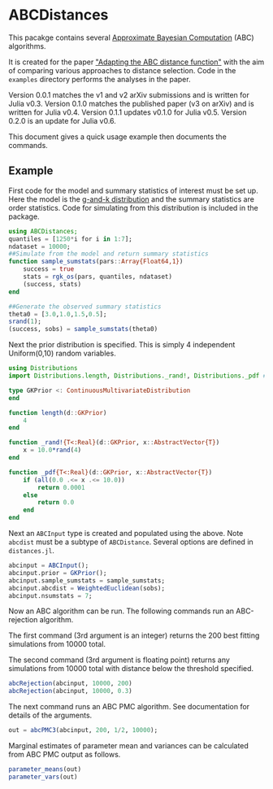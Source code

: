# ABCDistances

This pacakge contains several [Approximate Bayesian Computation](https://en.wikipedia.org/wiki/Approximate_Bayesian_computation) (ABC) algorithms.

It is created for the paper ["Adapting the ABC distance function"](http://arxiv.org/abs/1507.00874)
with the aim of comparing various approaches to distance selection.
Code in the `examples` directory performs the analyses in the paper.

Version 0.0.1 matches the v1 and v2 arXiv submissions and is written for Julia v0.3.
Version 0.1.0 matches the published paper (v3 on arXiv) and is written for Julia v0.4.
Version 0.1.1 updates v0.1.0 for Julia v0.5.
Version 0.2.0 is an update for Julia v0.6.

This document gives a quick usage example then documents the commands.

## Example

First code for the model and summary statistics of interest must be set up. Here the model is the [g-and-k distribution](http://link.springer.com/article/10.1023%2FA%3A1013120305780?LI=true) and the summary statistics are order statistics. Code for simulating from this distribution is included in the package.

```julia
using ABCDistances;
quantiles = [1250*i for i in 1:7];
ndataset = 10000;
##Simulate from the model and return summary statistics
function sample_sumstats(pars::Array{Float64,1})
    success = true
    stats = rgk_os(pars, quantiles, ndataset)
    (success, stats)
end

##Generate the observed summary statistics
theta0 = [3.0,1.0,1.5,0.5];
srand(1);
(success, sobs) = sample_sumstats(theta0)
```

Next the prior distribution is specified. This is simply 4 independent Uniform(0,10) random variables.
```julia
using Distributions
import Distributions.length, Distributions._rand!, Distributions._pdf ##So that these can be extended

type GKPrior <: ContinuousMultivariateDistribution
end

function length(d::GKPrior)
    4
end

function _rand!{T<:Real}(d::GKPrior, x::AbstractVector{T})
    x = 10.0*rand(4)
end

function _pdf{T<:Real}(d::GKPrior, x::AbstractVector{T})
    if (all(0.0 .<= x .<= 10.0))
        return 0.0001
    else
        return 0.0
    end
end
```

Next an `ABCInput` type is created and populated using the above.
Note `abcdist` must be a subtype of `ABCDistance`. Several options are defined in `distances.jl`.

```julia
abcinput = ABCInput();
abcinput.prior = GKPrior();
abcinput.sample_sumstats = sample_sumstats;
abcinput.abcdist = WeightedEuclidean(sobs);
abcinput.nsumstats = 7;
```

Now an ABC algorithm can be run. The following commands run an ABC-rejection algorithm.

The first command (3rd argument is an integer) returns the 200 best fitting simulations from 10000 total.

The second command (3rd argument is floating point) returns any simulations from 10000 total with distance below the threshold specified.

```julia
abcRejection(abcinput, 10000, 200)
abcRejection(abcinput, 10000, 0.3)
```

The next command runs an ABC PMC algorithm.
See documentation for details of the arguments.

```julia
out = abcPMC3(abcinput, 200, 1/2, 10000);
```

Marginal estimates of parameter mean and variances can be calculated from ABC PMC output as follows.

```julia
parameter_means(out)
parameter_vars(out)
```